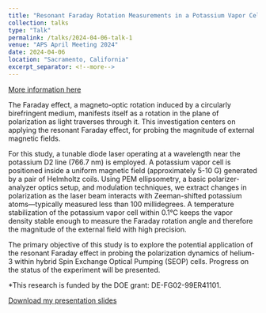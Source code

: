 ```yaml
---
title: "Resonant Faraday Rotation Measurements in a Potassium Vapor Cell"
collection: talks
type: "Talk"
permalink: /talks/2024-04-06-talk-1
venue: "APS April Meeting 2024"
date: 2024-04-06
location: "Sacramento, California"
excerpt_separator: <!--more-->
---
```


[More information here](https://meetings.aps.org/Meeting/APR24/Session/T08.6#:~:text=The%20Faraday%20effect,%20a%20magneto-optic%20rotation%20induced%20by%20a%20circularly)
<!--more-->

The Faraday effect, a magneto-optic rotation induced by a circularly birefringent medium, manifests itself as a rotation in the plane of polarization as light traverses through it. This investigation centers on applying the resonant Faraday effect, for probing the magnitude of external magnetic fields.

For this study, a tunable diode laser operating at a wavelength near the potassium D2 line (766.7 nm) is employed. A potassium vapor cell is positioned inside a uniform magnetic field (approximately 5-10 G) generated by a pair of Helmholtz coils. Using PEM ellipsometry, a basic polarizer-analyzer optics setup, and modulation techniques, we extract changes in polarization as the laser beam interacts with Zeeman-shifted potassium atoms—typically measured less than 100 millidegrees. A temperature stabilization of the potassium vapor cell within 0.1°C keeps the vapor density stable enough to measure the Faraday rotation angle and therefore the magnitude of the external field with high precision.

The primary objective of this study is to explore the potential application of the resonant Faraday effect in probing the polarization dynamics of helium-3 within hybrid Spin Exchange Optical Pumping (SEOP) cells. Progress on the status of the experiment will be presented.

*This research is funded by the DOE grant: DE-FG02-99ER41101.

[Download my presentation slides](files/Jiachen_He_APS_April_meeting_2024.pdf)